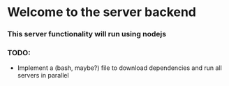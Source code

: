 # Welcome to the server backend

### This server functionality will run using nodejs

### TODO:
- Implement a (bash, maybe?) file to download dependencies and run all servers in parallel
